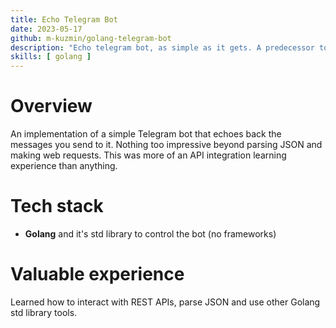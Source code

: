 ```yaml
---
title: Echo Telegram Bot
date: 2023-05-17
github: m-kuzmin/golang-telegram-bot
description: "Echo telegram bot, as simple as it gets. A predecessor to the daily reporter bot."
skills: [ golang ]
---
```


# Overview

An implementation of a simple Telegram bot that echoes back the messages you send to it. Nothing too impressive beyond
parsing JSON and making web requests. This was more of an API integration learning experience than anything.

# Tech stack

- **Golang** and it's std library to control the bot (no frameworks)

# Valuable experience

Learned how to interact with REST APIs, parse JSON and use other Golang std library tools.
